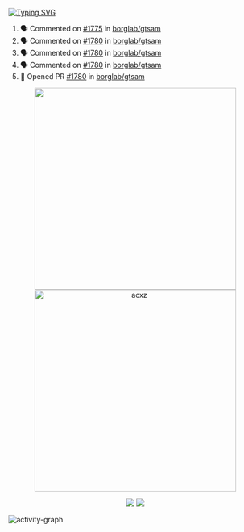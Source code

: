 [![Typing SVG](https://readme-typing-svg.herokuapp.com?size=16&color=AFFFA3&multiline=true&height=75&lines=contributing+to+robotics%2Fae%2Fml%2Fgpu;packaging+it+for+archlinux;ricer)](https://git.io/typing-svg)

<!--START_SECTION:activity-->
1. 🗣 Commented on [#1775](https://github.com/borglab/gtsam/pull/1775#issuecomment-2221835475) in [borglab/gtsam](https://github.com/borglab/gtsam)
2. 🗣 Commented on [#1780](https://github.com/borglab/gtsam/pull/1780#issuecomment-2219290711) in [borglab/gtsam](https://github.com/borglab/gtsam)
3. 🗣 Commented on [#1780](https://github.com/borglab/gtsam/pull/1780#issuecomment-2219283761) in [borglab/gtsam](https://github.com/borglab/gtsam)
4. 🗣 Commented on [#1780](https://github.com/borglab/gtsam/pull/1780#issuecomment-2219208519) in [borglab/gtsam](https://github.com/borglab/gtsam)
5. 💪 Opened PR [#1780](https://github.com/borglab/gtsam/pull/1780) in [borglab/gtsam](https://github.com/borglab/gtsam)
<!--END_SECTION:activity-->

<p align="center">
  <img width="400em" src=https://github-readme-stats.vercel.app/api?username=acxz&include_all_commits=true&show_icons=true />
  <img width="400em" src="https://github-readme-streak-stats.herokuapp.com/?user=acxz&" alt="acxz" />
</p>

<p align="center">
  <img src=https://github-readme-stats.vercel.app/api/top-langs/?username=acxz&layout=compact />
  <img src=https://github-profile-trophy.vercel.app/?username=acxz&row=2&column=4 />
</p>

![activity-graph](https://github-readme-activity-graph.vercel.app/graph?username=acxz&bg_color=053c4a&color=ffffff&line=76c533&point=8f2fe1&area=true&hide_border=true&hide_title=true)
